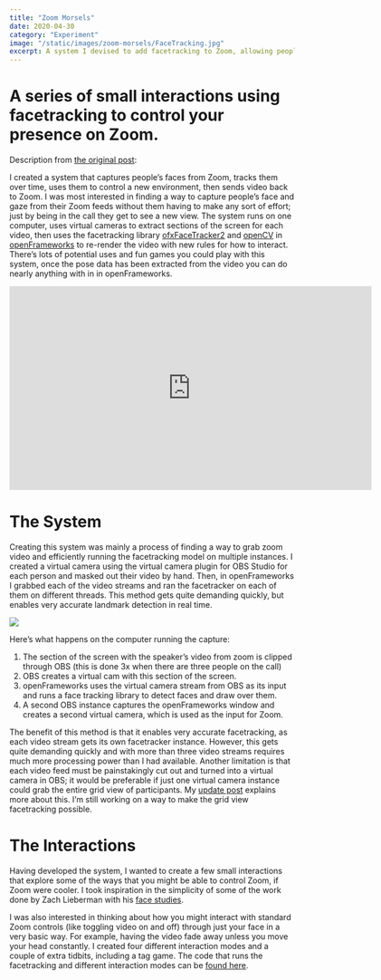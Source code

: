 ```yaml
---
title: "Zoom Morsels"
date: 2020-04-30
category: "Experiment"
image: "/static/images/zoom-morsels/FaceTracking.jpg"
excerpt: A system I devised to add facetracking to Zoom, allowing people to control their virtual presence through a series of small interactions.
---
```


# A series of small interactions using facetracking to control your presence on Zoom.

Description from [the original post](https://courses.ideate.cmu.edu/60-461/s2020/cbromsandrew-cmu-edu/04/30/christian-final/):

I created a system that captures people’s faces from Zoom, tracks them over time, uses them to control a new environment, then sends video back to Zoom. I was most interested in finding a way to capture people’s face and gaze from their Zoom feeds without them having to make any sort of effort; just by being in the call they get to see a new view. The system runs on one computer, uses virtual cameras to extract sections of the screen for each video, then uses the facetracking library [ofxFaceTracker2](https://github.com/jjzhang166/ofxFaceTracker2) and [openCV](https://github.com/kylemcdonald/ofxCv) in [openFrameworks](https://openframeworks.cc/) to re-render the video with new rules for how to interact. There’s lots of potential uses and fun games you could play with this system, once the pose data has been extracted from the video you can do nearly anything with in in openFrameworks.

<iframe src="https://player.vimeo.com/video/413654044" width="640" height="360" frameborder="0" allow="autoplay; fullscreen" allowfullscreen></iframe>

# The System

Creating this system was mainly a process of finding a way to grab zoom video and efficiently running the facetracking model on multiple instances. I created a virtual camera using the virtual camera plugin for OBS Studio for each person and masked out their video by hand. Then, in openFrameworks I grabbed each of the video streams and ran the facetracker on each of them on different threads. This method gets quite demanding quickly, but enables very accurate landmark detection in real time.

![](/static/images/zoom-morsels/FaceTracking.jpg)

Here’s what happens on the computer running the capture:

1. The section of the screen with the speaker’s video from zoom is clipped through OBS (this is done 3x when there are three people on the call)
2. OBS creates a virtual cam with this section of the screen.
3. openFrameworks uses the virtual camera stream from OBS as its input and runs a face tracking library to detect faces and draw over them.
4. A second OBS instance captures the openFrameworks window and creates a second virtual camera, which is used as the input for Zoom.

The benefit of this method is that it enables very accurate facetracking, as each video stream gets its own facetracker instance. However, this gets quite demanding quickly and with more than three video streams requires much more processing power than I had available. Another limitation is that each video feed must be painstakingly cut out and turned into a virtual camera in OBS; it would be preferable if just one virtual camera instance could grab the entire grid view of participants. My [update post](https://courses.ideate.cmu.edu/60-461/s2020/cbromsandrew-cmu-edu/04/19/final-project-wip-update/) explains more about this. I’m still working on a way to make the grid view facetracking possible.

# The Interactions

Having developed the system, I wanted to create a few small interactions that explore some of the ways that you might be able to control Zoom, if Zoom were cooler. I took inspiration in the simplicity of some of the work done by Zach Lieberman with his [face studies](https://www.instagram.com/p/Beli5JFAM0o/?taken-by=zach.lieberman).

I was also interested in thinking about how you might interact with standard Zoom controls (like toggling video on and off) through just your face in a very basic way. For example, having the video fade away unless you move your head constantly. I created four different interaction modes and a couple of extra tidbits, including a tag game. The code that runs the facetracking and different interaction modes can be [found here](https://github.com/cbroms/zoom-zoom).
